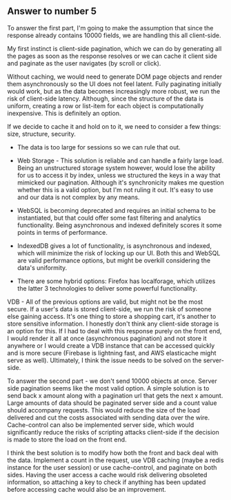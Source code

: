 Answer to number 5
---

To answer the first part, I'm going to make the assumption that since the response already contains 10000 fields, we are handling this all client-side. 

My first instinct is client-side pagination, which we can do by generating all the pages as soon as the response resolves or we can cache it client side and paginate as the user navigates (by scroll or click).

Without caching, we would need to generate DOM page objects and render them asynchronously so the UI does not feel latent.  Fully paginating initially would work, but as the data becomes increasingly more robust, we run the risk of client-side latency. Although, since the structure of the data is uniform, creating a row or list-item for each object is computationally inexpensive. This is definitely an option.

If we decide to cache it and hold on to it, we need to consider a few things: size, structure, security. 

- The data is too large for sessions so we can rule that out.

- Web Storage - This solution is reliable and can handle a fairly large load. Being an unstructured storage system however, would lose the ability for us to access it by index, unless we structured the keys in a way that mimicked our pagination. Although it's synchronicity makes me question whether this is a valid option, but I'm not ruling it out. It's easy to use and our data is not complex by any means.

- WebSQL is becoming deprecated and requires an initial schema to be instantiated, but that could offer some fast filtering and analytics functionality. Being asynchronous and indexed definitely scores it some points in terms of performance.

- IndexedDB gives a lot of functionality, is asynchronous and indexed, which will minimize the risk of locking up our UI. Both this and WebSQL are valid performance options, but might be overkill considering the data's uniformity.

- There are some hybrid options: Firefox has localforage, which utilizes the latter 3 technologies to deliver some powerful functionality.

VDB - All of the previous options are valid, but might not be the most secure. If a user's data is stored client-side, we run the risk of someone else gaining access. It's one thing to store a shopping cart, it's another to store sensitive information. I honestly don't think any client-side storage is an option for this. If I had to deal with this response purely on the front end, I would render it all at once (asynchronous pagination) and not store it anywhere or I would create a VDB instance that can be accessed quickly and is more secure (Firebase is lightning fast, and AWS elasticache might serve as well). Ultimately, I think the issue needs to be solved on the server-side.

To answer the second part - we don't send 10000 objects at once. Server side pagination seems like the most valid option. A simple solution is to send back x amount along with a pagination url that gets the next x amount. Large amounts of data should be paginated server side and a count value should accompany requests. This would reduce the size of the load delivered and cut the costs associated with sending data over the wire. Cache-control can also be implemented server side, which would significantly reduce the risks of scripting attacks client-side if the decision is made to store the load on the front end.

I think the best solution is to modify how both the front and back deal with the data. Implement a count in the request, use VDB caching (maybe a redis instance for the user session) or use cache-control, and paginate on both sides. Having the user access a cache would risk delivering obsoleted information, so attaching a key to check if anything has been updated before accessing cache would also be an improvement.
